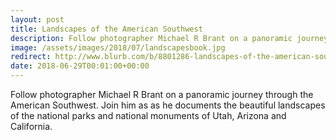 ```yaml
---
layout: post
title: Landscapes of the American Southwest
description: Follow photographer Michael R Brant on a panoramic journey through the American Southwest. Join him as as he documents the beautiful landscapes of the national parks and national monuments of Utah, Arizona and California.
image: /assets/images/2018/07/landscapesbook.jpg
redirect: http://www.blurb.com/b/8801286-landscapes-of-the-american-southwest
date: 2018-06-29T00:01:00+00:00
---
```


Follow photographer Michael R Brant on a panoramic journey through the American Southwest. Join him as as he documents the beautiful landscapes of the national parks and national monuments of Utah, Arizona and California.